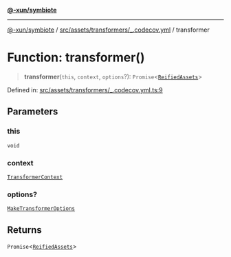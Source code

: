 [**@-xun/symbiote**](../../../../../README.md)

***

[@-xun/symbiote](../../../../../README.md) / [src/assets/transformers/\_.codecov.yml](../README.md) / transformer

# Function: transformer()

> **transformer**(`this`, `context`, `options`?): `Promise`\<[`ReifiedAssets`](../../../type-aliases/ReifiedAssets.md)\>

Defined in: [src/assets/transformers/\_.codecov.yml.ts:9](https://github.com/Xunnamius/symbiote/blob/7b8ca545f93c3e9d22b693c6c58dbb29604867ff/src/assets/transformers/_.codecov.yml.ts#L9)

## Parameters

### this

`void`

### context

[`TransformerContext`](../../../type-aliases/TransformerContext.md)

### options?

[`MakeTransformerOptions`](../../../type-aliases/MakeTransformerOptions.md)

## Returns

`Promise`\<[`ReifiedAssets`](../../../type-aliases/ReifiedAssets.md)\>
